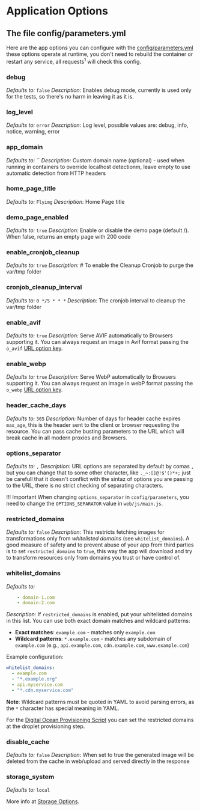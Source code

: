 # Application Options

## The file config/parameters.yml

Here are the app options you can configure with the [config/parameters.yml](https://github.com/flyimg/flyimg/blob/main/config/parameters.yml) these options operate at runtime, you don't need to rebuild the container or restart any service, all requests<sup><a name="footnote1">1</a></sup> will check this config.

### debug

_Defaults to:_ `false`
_Description:_ Enables debug mode, currently is used only for the tests, so there's no harm in leaving it as it is.

### log_level

_Defaults to:_ `error`
_Description:_ Log level, possible values are: debug, info, notice, warning, error

### app_domain

_Defaults to:_ ``
_Description:_ Custom domain name (optional) - used when running in containers to override localhost detectionm, leave empty to use automatic detection from HTTP headers

### home_page_title

_Defaults to:_ `Flyimg`
_Description:_ Home Page title

### demo_page_enabled

_Defaults to:_ `true`
_Description:_ Enable or disable the demo page (default /). When false, returns an empty page with 200 code

### enable_cronjob_cleanup

_Defaults to:_ `true`
_Description:_ # To enable the Cleanup Cronjob to purge the var/tmp folder

### cronjob_cleanup_interval

_Defaults to:_ `0 */5 * * *`
_Description:_ The cronjob interval to cleanup the var/tmp folder

### enable_avif

_Defaults to:_ `true`
_Description:_ Serve AVIF automatically to Browsers supporting it. You can always request an image in Avif format passing the `o_avif` [URL option key](https://github.com/flyimg/flyimg/blob/main/docs/url-options.md).

### enable_webp

_Defaults to:_ `true`
_Description:_ Serve WebP automatically to Browsers supporting it. You can always request an image in webP format passing the `o_webp` [URL option key](https://github.com/flyimg/flyimg/blob/main/docs/url-options.md).

### header_cache_days

_Defaults to:_ `365`
_Description:_ Number of days for header cache expires `max_age`, this is the header sent to the client or browser requesting the resource. You can pass cache busting parameters to the URL which will break cache in all modern proxies and Browsers.

### options_separator

_Defaults to:_ `,`
_Description:_ URL options are separated by default by comas `,` but you can change that to some other character, like `._~:[]@!$'()*+;` just be carefull that it doesn't conflict with the sintaz of options you are passing to the URL, there is no strict checking of separating characters.

!!! Important
    When changing `options_separator` in `config/parameters`, you need to change the `OPTIONS_SEPARATOR` value in `web/js/main.js`.

### restricted_domains

_Defaults to:_ `false`
_Description:_ This restricts fetching images for transformations only from _whitelisted domains_ (see `whitelist_domains`). A good measure of safety and to prevent abuse of your app from third parties is to set `restricted_domains` to `true`, this way the app will download and try to transform resources only from domains you trust or have control of.

### whitelist_domains

_Defaults to:_

```yml
    - domain-1.com
    - domain-2.com
```

_Description:_ If `restricted_domains` is enabled, put your whitelisted domains in this list. You can use both exact domain matches and wildcard patterns:

- **Exact matches**: `example.com` - matches only `example.com`
- **Wildcard patterns**: `*.example.com` - matches any subdomain of `example.com` (e.g., `api.example.com`, `cdn.example.com`, `www.example.com`)

Example configuration:
```yml
whitelist_domains:
  - example.com
  - "*.example.org"
  - api.myservice.com
  - "*.cdn.myservice.com"
```

**Note**: Wildcard patterns must be quoted in YAML to avoid parsing errors, as the `*` character has special meaning in YAML.

For the [Digital Ocean Provisioning Script](https://github.com/flyimg/DigitalOcean-provision) you can set the restricted domains at the droplet provisioning step.

### disable_cache

_Defaults to:_ `false`
_Description:_ When set to true the generated image will be deleted from the cache in web/upload and served directly in the response


### storage_system

_Defaults to:_ `local`

More info at [Storage Options](storage-options.md).

